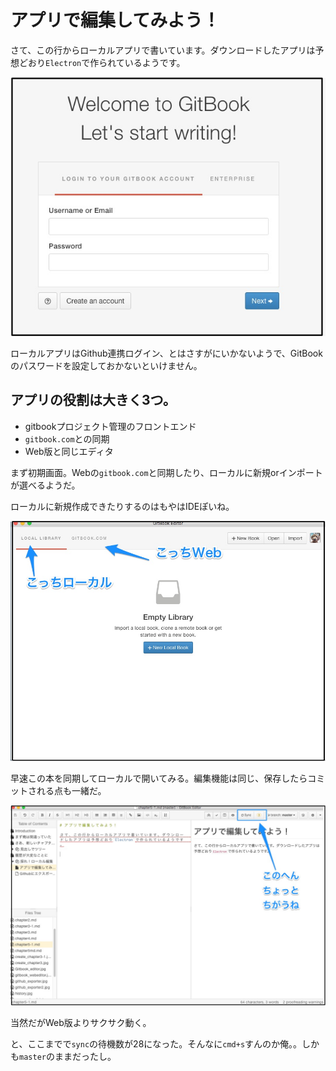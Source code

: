 # アプリで編集してみよう！

さて、この行からローカルアプリで書いています。ダウンロードしたアプリは予想どおり`Electron`で作られているようです。

![](Start_GitBook_Editor.jpg)

ローカルアプリはGithub連携ログイン、とはさすがにいかないようで、GitBookのパスワードを設定しておかないといけません。

## アプリの役割は大きく3つ。

- gitbookプロジェクト管理のフロントエンド
- `gitbook.com`との同期
- Web版と同じエディタ

まず初期画面。Webの`gitbook.com`と同期したり、ローカルに新規orインポートが選べるようだ。

ローカルに新規作成できたりするのはもやはIDEぽいね。

![](gitbook_editor_local.jpg)

早速この本を同期してローカルで開いてみる。編集機能は同じ、保存したらコミットされる点も一緒だ。

![](editor_diff.jpg)

当然だがWeb版よりサクサク動く。

と、ここまでで`sync`の待機数が28になった。そんなに`cmd+s`すんのか俺。。しかも`master`のままだったし。


